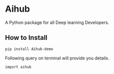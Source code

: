 # Aihub

A Python package for all Deep learning Developers.

## How to Install

```
pip install Aihub-demo
```

Following query on terminal will provide you details.

```
import aihub
```

